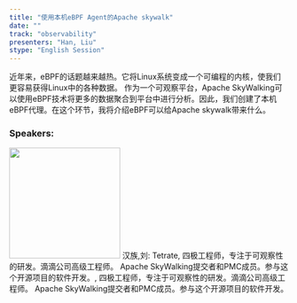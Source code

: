 ```yaml
---
title: "使用本机eBPF Agent的Apache skywalk"
date: "" 
track: "observability"
presenters: "Han, Liu"
stype: "English Session"
---
```

近年来，eBPF的话题越来越热。它将Linux系统变成一个可编程的内核，使我们更容易获得Linux中的各种数据。
作为一个可观察平台，Apache SkyWalking可以使用eBPF技术将更多的数据聚合到平台中进行分析。因此，我们创建了本机eBPF代理。在这个环节，我将介绍eBPF可以给Apache skywalk带来什么。
 ### Speakers: 
 <img src="images/speaker/1000.png" width="200" />
 汉族,刘: Tetrate, 四极工程师，专注于可观察性的研发。滴滴公司高级工程师。
Apache SkyWalking提交者和PMC成员。参与这个开源项目的软件开发。, 四极工程师，专注于可观察性的研发。滴滴公司高级工程师。
Apache SkyWalking提交者和PMC成员。参与这个开源项目的软件开发。
 